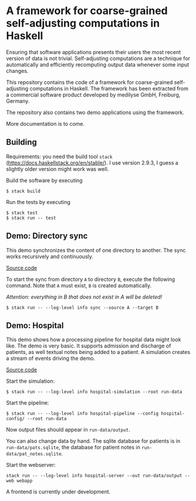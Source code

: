 # A framework for coarse-grained self-adjusting computations in Haskell

Ensuring that software applications
presents their users the most recent version of data is not trivial.
Self-adjusting computations are a technique for automatically and efficiently recomputing
output data whenever some input changes.

This repository contains the code of a framework for coarse-grained self-adjusting computations in Haskell. The framework has been extracted from
a commercial software product developed by medilyse GmbH, Freiburg, Germany.

The repository also contains two demo applications using the framework.

More documentation is to come.

## Building

Requirements: you need the build tool `stack` (https://docs.haskellstack.org/en/stable/).
I use version 2.9.3, I guess a slightly older version might work was well.

Build the software by executing

```
$ stack build
```

Run the tests by executing

```
$ stack test
$ stack run -- test
```

## Demo: Directory sync

This demo synchronizes the content of one directory to another. The
sync works recursively and continuously.

[Source code](app/Control/IncComps/Demos/DirSync)

To start the sync from directory `A` to directory `B`, execute the following command.
Note that `A` must exist, `B` is created automatically.

*Attention: everything in B that does not exist in A will be deleted!*

```
$ stack run -- --log-level info sync --source A --target B
```

## Demo: Hospital

This demo shows how a processing pipeline for hospital data might look like.
The demo is very basic. It supports admission and discharge of patients, as well
textual notes being added to a patient. A simulation creates a stream of events
driving the demo.

[Source code](app/Control/IncComps/Demos/Hospital)

Start the simulation:

```
$ stack run -- --log-level info hospital-simulation --root run-data
```

Start the pipeline:

```
$ stack run -- --log-level info hospital-pipeline --config hospital-config/ --root run-data
```

Now output files should appear in `run-data/output`.

You can also change data by hand. The sqlite database for patients is in
`run-data/pats.sqlite`, the database for patient notes in
`run-data/pat_notes.sqlite`.

Start the webserver:

```
stack run -- --log-level info hospital-server --out run-data/output --web webapp
```

A frontend is currently under development.
